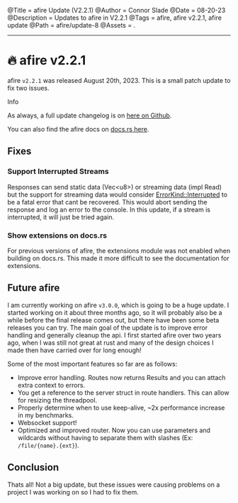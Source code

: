 @Title = afire Update (V2.2.1)
@Author = Connor Slade
@Date = 08-20-23
@Description = Updates to afire in V2.2.1
@Tags = afire, afire v2.2.1, afire update
@Path = afire/update-8
@Assets = .

---

# 🔥 afire v2.2.1

afire `v2.2.1` was released August 20th, 2023.
This is a small patch update to fix two issues.

<div ad info>
Info

As always, a full update changelog is on [here on Github](https://github.com/Basicprogrammer10/afire/releases/tag/v2.2.1).

You can also find the afire docs on [docs.rs here](https://docs.rs/afire/latest/afire).

</div>

## Fixes

### Support Interrupted Streams

Responses can send static data (Vec\<u8\>) or streaming data (impl Read) but the support for streaming data would consider [ErrorKind::Interrupted](https://doc.rust-lang.org/std/io/enum.ErrorKind.html#variant.Interrupted) to be a fatal error that cant be recovered.
This would abort sending the response and log an error to the console.
In this update, if a stream is interrupted, it will just be tried again.

### Show extensions on docs.rs

For previous versions of afire, the extensions module was not enabled when building on docs.rs.
This made it more difficult to see the documentation for extensions.

## Future afire

I am currently working on afire `v3.0.0`, which is going to be a huge update.
I started working on it about three months ago, so it will probably also be a while before the final release comes out, but there have been some beta releases you can try.
The main goal of the update is to improve error handling and generally cleanup the api.
I first started afire over two years ago, when I was still not great at rust and many of the design choices I made then have carried over for long enough!

Some of the most important features so far are as follows:

- Improve error handling.
  Routes now returns Results and you can attach extra context to errors.
- You get a reference to the server struct in route handlers.
  This can allow for resizing the threadpool.
- Properly determine when to use keep-alive, ~2x performance increase in my benchmarks.
- Websocket support!
- Optimized and improved router.
  Now you can use parameters and wildcards without having to separate them with slashes (Ex: `/file/{name}.{ext}`).

## Conclusion

Thats all!
Not a big update, but these issues were causing problems on a project I was working on so I had to fix them.
